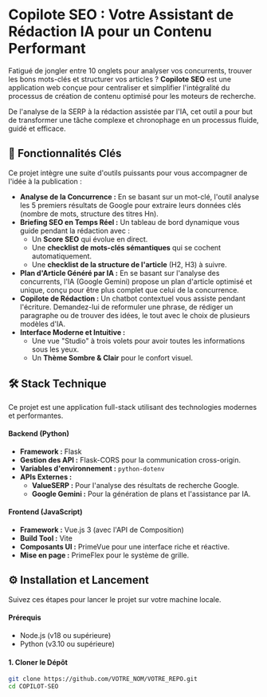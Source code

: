 # Copilote SEO : Votre Assistant de Rédaction IA pour un Contenu Performant

Fatigué de jongler entre 10 onglets pour analyser vos concurrents, trouver les bons mots-clés et structurer vos articles ? **Copilote SEO** est une application web conçue pour centraliser et simplifier l'intégralité du processus de création de contenu optimisé pour les moteurs de recherche.

De l'analyse de la SERP à la rédaction assistée par l'IA, cet outil a pour but de transformer une tâche complexe et chronophage en un processus fluide, guidé et efficace.

## 🚀 Fonctionnalités Clés

Ce projet intègre une suite d'outils puissants pour vous accompagner de l'idée à la publication :

*   **Analyse de la Concurrence :** En se basant sur un mot-clé, l'outil analyse les 5 premiers résultats de Google pour extraire leurs données clés (nombre de mots, structure des titres Hn).
*   **Briefing SEO en Temps Réel :** Un tableau de bord dynamique vous guide pendant la rédaction avec :
    *   Un **Score SEO** qui évolue en direct.
    *   Une **checklist de mots-clés sémantiques** qui se cochent automatiquement.
    *   Une **checklist de la structure de l'article** (H2, H3) à suivre.
*   **Plan d'Article Généré par IA :** En se basant sur l'analyse des concurrents, l'IA (Google Gemini) propose un plan d'article optimisé et unique, conçu pour être plus complet que celui de la concurrence.
*   **Copilote de Rédaction :** Un chatbot contextuel vous assiste pendant l'écriture. Demandez-lui de reformuler une phrase, de rédiger un paragraphe ou de trouver des idées, le tout avec le choix de plusieurs modèles d'IA.
*   **Interface Moderne et Intuitive :**
    *   Une vue "Studio" à trois volets pour avoir toutes les informations sous les yeux.
    *   Un **Thème Sombre & Clair** pour le confort visuel.

## 🛠️ Stack Technique

Ce projet est une application full-stack utilisant des technologies modernes et performantes.

#### **Backend (Python)**
*   **Framework :** Flask
*   **Gestion des API :** Flask-CORS pour la communication cross-origin.
*   **Variables d'environnement :** `python-dotenv`
*   **APIs Externes :**
    *   **ValueSERP :** Pour l'analyse des résultats de recherche Google.
    *   **Google Gemini :** Pour la génération de plans et l'assistance par IA.

#### **Frontend (JavaScript)**
*   **Framework :** Vue.js 3 (avec l'API de Composition)
*   **Build Tool :** Vite
*   **Composants UI :** PrimeVue pour une interface riche et réactive.
*   **Mise en page :** PrimeFlex pour le système de grille.

## ⚙️ Installation et Lancement

Suivez ces étapes pour lancer le projet sur votre machine locale.

#### **Prérequis**
*   Node.js (v18 ou supérieure)
*   Python (v3.10 ou supérieure)

#### **1. Cloner le Dépôt**
```bash
git clone https://github.com/VOTRE_NOM/VOTRE_REPO.git
cd COPILOT-SEO